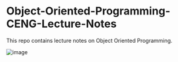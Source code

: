 # Object-Oriented-Programming-CENG-Lecture-Notes
This repo contains lecture notes on Object Oriented Programming.

![image](https://github.com/user-attachments/assets/1601cfaa-8125-4c6e-bc43-052a6b21adec)
